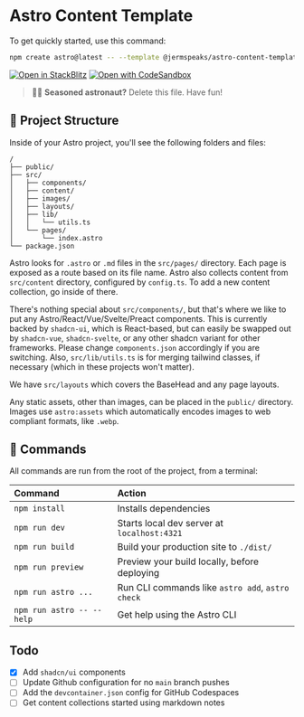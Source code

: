 # Astro Content Template

To get quickly started, use this command:

```sh
npm create astro@latest -- --template @jermspeaks/astro-content-template
```

[![Open in StackBlitz](https://developer.stackblitz.com/img/open_in_stackblitz.svg)](https://stackblitz.com/github/jermspeaks/astro-content-template/tree/main)
[![Open with CodeSandbox](https://assets.codesandbox.io/github/button-edit-lime.svg)](https://codesandbox.io/p/sandbox/github/jermspeaks/astro-content-template/tree/main)
<!-- [![Open in GitHub Codespaces](https://github.com/codespaces/badge.svg)](https://codespaces.new/withastro/astro?devcontainer_path=.devcontainer/minimal/devcontainer.json) -->

> 🧑‍🚀 **Seasoned astronaut?** Delete this file. Have fun!

## 🚀 Project Structure

Inside of your Astro project, you'll see the following folders and files:

```text
/
├── public/
├── src/
│   ├── components/
│   ├── content/
│   ├── images/
│   ├── layouts/
│   ├── lib/
│   │   └── utils.ts
│   └── pages/
│       └── index.astro
└── package.json
```

Astro looks for `.astro` or `.md` files in the `src/pages/` directory. Each page is exposed as a route based on its file name. Astro also collects content from `src/content` directory, configured by `config.ts`. To add a new content collection, go inside of there.

There's nothing special about `src/components/`, but that's where we like to put any Astro/React/Vue/Svelte/Preact components. This is currently backed by `shadcn-ui`, which is React-based, but can easily be swapped out by `shadcn-vue`, `shadcn-svelte`, or any other shadcn variant for other frameworks. Please change `components.json` accordingly if you are switching. Also, `src/lib/utils.ts` is for merging tailwind classes, if necessary (which in these projects won't matter).

We have `src/layouts` which covers the BaseHead and any page layouts.

Any static assets, other than images, can be placed in the `public/` directory. Images use `astro:assets` which automatically encodes images to web compliant formats, like `.webp`.

## 🧞 Commands

All commands are run from the root of the project, from a terminal:

| Command                   | Action                                           |
| :------------------------ | :----------------------------------------------- |
| `npm install`             | Installs dependencies                            |
| `npm run dev`             | Starts local dev server at `localhost:4321`      |
| `npm run build`           | Build your production site to `./dist/`          |
| `npm run preview`         | Preview your build locally, before deploying     |
| `npm run astro ...`       | Run CLI commands like `astro add`, `astro check` |
| `npm run astro -- --help` | Get help using the Astro CLI                     |

## Todo

- [x] Add `shadcn/ui` components
- [ ] Update Github configuration for no `main` branch pushes
- [ ] Add the `devcontainer.json` config for GitHub Codespaces
- [ ] Get content collections started using markdown notes
